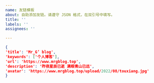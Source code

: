 ```yaml
---
name: 友链模板
about: 自助添加友链。请遵守 JSON 格式，在双引号中填写。
title: ''
labels: ''
assignees: ''

---
```


<!-- 请在双引号中填写，不要修改模板格式 -->
```json
{
'title': 'Mr_G’ blog',
'keywords': ['个人博客'],
'url': 'https://www.mrgblog.top',
'description': '昨夜星辰已逝 满眼青山已远',
'avatar': 'https://www.mrgblog.top/upload/2022/08/touxiang.jpg'
}
```
